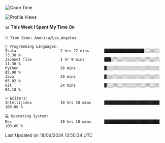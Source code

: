 <!--START_SECTION:waka-->
![Code Time](http://img.shields.io/badge/Code%20Time-1%2C054%20hrs%2026%20mins-blue)

![Profile Views](http://img.shields.io/badge/Profile%20Views-0-blue)

📊 **This Week I Spent My Time On** 

```text
🕑︎ Time Zone: America/Los_Angeles

💬 Programming Languages: 
Scala                    7 hrs 27 mins       ██████████████████░░░░░░░   73.38 % 
Jsonnet file             1 hr 9 mins         ███░░░░░░░░░░░░░░░░░░░░░░   11.36 % 
Python                   36 mins             █░░░░░░░░░░░░░░░░░░░░░░░░   05.90 % 
Java                     30 mins             █░░░░░░░░░░░░░░░░░░░░░░░░   05.02 % 
Git                      24 mins             █░░░░░░░░░░░░░░░░░░░░░░░░   04.10 % 

🔥 Editors: 
Intellijidea             10 hrs 10 mins      █████████████████████████   100.00 % 

💻 Operating System: 
Mac                      10 hrs 10 mins      █████████████████████████   100.00 % 
```


 Last Updated on 18/06/2024 12:50:34 UTC
<!--END_SECTION:waka-->
